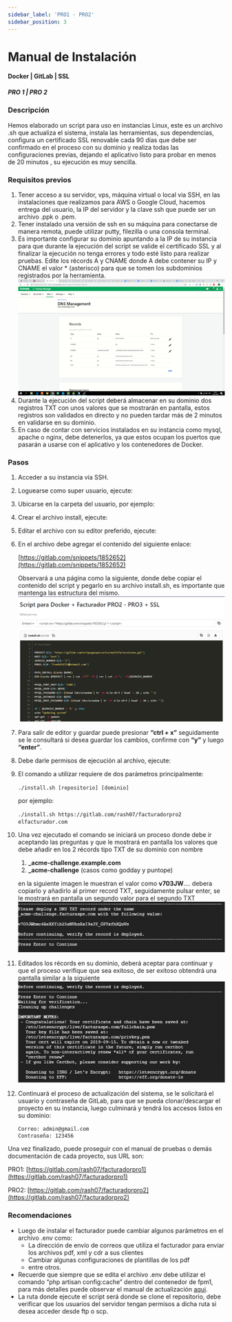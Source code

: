 ```yaml
---
sidebar_label: 'PRO1 - PRO2'
sidebar_position: 3 
---
```


# Manual de Instalación
#### Docker | GitLab | SSL
##### PRO 1 | PRO 2

### Descripción
Hemos elaborado un script para uso en instancias Linux, este es un archivo .sh que actualiza el sistema, instala las herramientas, sus dependencias, configura un certificado SSL renovable cada 90 días que debe ser confirmado en el proceso con su dominio y realiza todas las configuraciones previas, dejando el aplicativo listo para probar en menos de 20 minutos , su ejecución es muy sencilla.

### Requisitos previos
1. Tener acceso a su servidor, vps, máquina virtual o local via SSH, en las instalaciones que realizamos para AWS o Google Cloud, hacemos entrega del usuario, la IP del servidor y la clave ssh que puede ser un archivo .ppk o .pem.
2. Tener instalado una versión de ssh en su máquina para conectarse de manera remota, puede utilizar putty, filezilla o una consola terminal.
3. Es importante configurar su dominio apuntando a la IP de su instancia para que durante la ejecución del script se valide el certificado SSL y al finalizar la ejecución no tenga errores y todo esté listo para realizar pruebas. Edite los récords A y CNAME donde A debe contener su IP y CNAME el valor * (asterisco) para que se tomen los subdominios registrados por la herramienta.
   ![pro1_pro2_imagen1](./img/pro1_pro2_imagen1.png)
4. Durante la ejecución del script deberá almacenar en su dominio dos registros TXT con unos valores que se mostrarán en pantalla, estos registros son validados en directo y no pueden tardar más de 2 minutos en validarse en su dominio.
5. En caso de contar con servicios instalados en su instancia como mysql, apache o nginx, debe detenerlos, ya que estos ocupan los puertos que pasarán a usarse con el aplicativo y los contenedores de Docker.

### Pasos
1. Acceder a su instancia vía SSH.
2. Loguearse como super usuario, ejecute:
3. Ubicarse en la carpeta del usuario, por ejemplo:
4. Crear el archivo install, ejecute:
5. Editar el archivo con su editor preferido, ejecute:
6. En el archivo debe agregar el contenido del siguiente enlace:
   
   [https://gitlab.com/snippets/1852652](https://gitlab.com/snippets/1852652)

   Observará a una página como la siguiente, donde debe copiar el contenido del script y pegarlo en su archivo install.sh, es importante que mantenga las estructura del mismo.
   ![pro1_pro2_imagen2](./img/pro1_pro2_imagen2.png)
7. Para salir de editor y guardar puede presionar **“ctrl + x”** seguidamente se le consultará si desea guardar los cambios, confirme con **“y”** y luego **“enter”**.
8. Debe darle permisos de ejecución al archivo, ejecute:
9. El comando a utilizar requiere de dos parámetros principalmente:
    
    `./install.sh [repositorio] [dominio]`

    por ejemplo:

    `./install.sh https://gitlab.com/rash07/facturadorpro2 elfacturador.com`
10. Una vez ejecutado el comando se iniciará un proceso donde debe ir aceptando las preguntas y que le mostrará en pantalla los valores que debe añadir en los 2 récords tipo TXT de su dominio con nombre
    1.  **_acme-challenge.example.com**
    2.  **_acme-challenge** (casos como godday y puntope)
    
    en la siguiente imagen le muestran el valor como **v703JW**.... debera copiarlo y añadirlo al primer record TXT, seguidamente pulsar enter, se le mostrará en pantalla un segundo valor para el segundo TXT
    ![pro1_pro2_imagen3](./img/pro1_pro2_imagen3.png)
11. Editados los récords en su dominio, deberá aceptar para continuar y que el proceso verifique que sea exitoso, de ser exitoso obtendrá una pantalla similar a la siguiente
    ![pro1_pro2_imagen4](./img/pro1_pro2_imagen4.png)
12. Continuará el proceso de actualización del sistema, se le solicitará el usuario y contraseña de GitLab, para que se pueda clonar/descargar el proyecto en su instancia, luego culminará y tendrá los accesos listos en su dominio:
    
    ```
    Correo: admin@gmail.com
    Contraseña: 123456
    ```
Una vez finalizado, puede proseguir con el manual de pruebas o demás documentación de cada proyecto, sus URL son:

PRO1: 
[https://gitlab.com/rash07/facturadorpro1](https://gitlab.com/rash07/facturadorpro1)

PRO2:
[https://gitlab.com/rash07/facturadorpro2](https://gitlab.com/rash07/facturadorpro2)


### Recomendaciones
- Luego de instalar el facturador puede cambiar algunos parámetros en el archivo .env como:
  - La dirección de envío de correos que utiliza el facturador para enviar los archivos pdf, xml y cdr a sus clientes
  - Cambiar algunas configuraciones de plantillas de los pdf
  - entre otros.
- Recuerde que siempre que se edita el archivo .env debe utilizar el comando “php artisan config:cache” dentro del contenedor de fpm1, para más detalles puede observar el manual de actualización [aqui](https://docs.google.com/document/d/11PI1a9yjCPfH9CCuWmJSrdj1V8IEUffqurqvdkw29co/edit?usp=sharing).
-  La ruta donde ejecute el script será donde se clone el repositorio, debe verificar que los usuarios del servidor tengan permisos a dicha ruta si desea acceder desde ftp o scp.



